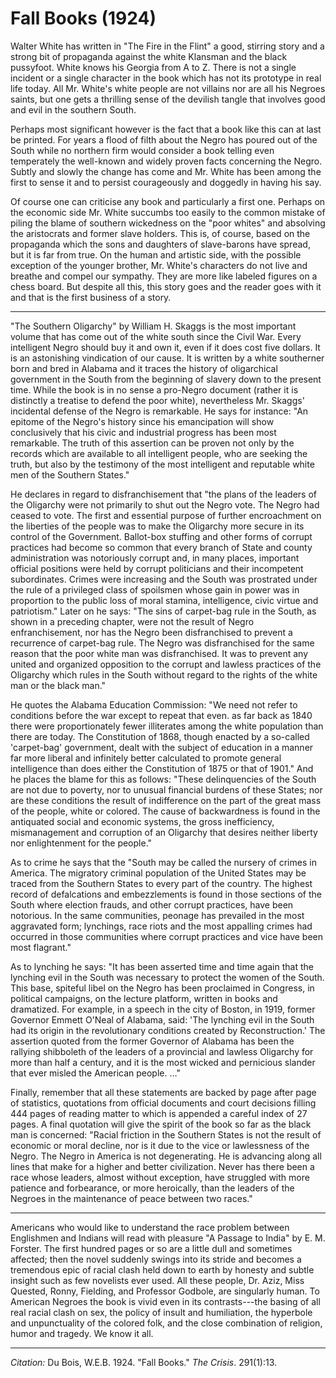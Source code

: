 <!--
title:   Fall Books
author:  Du Bois, W.E.B.
journal: The Crisis
year:    1924
volume:  291
issue:   1
pages:   13
-->

# Fall Books (1924)

Walter White has written in "The Fire in the Flint" a good, stirring story and a strong bit of propaganda against the white Klansman and the black pussyfoot. White knows his Georgia from A to Z. There is not a single incident or a single character in the book which has not its prototype in real life today. All Mr. White's white people are not villains nor are all his Negroes saints, but one gets a thrilling sense of the devilish tangle that involves good and evil in the southern South.

Perhaps most significant however is the fact that a book like this can at last be printed. For years a flood of filth about the Negro has poured out of the South while no northern firm would consider a book telling even temperately the well-known and widely proven facts concerning the Negro. Subtly and slowly the change has come and Mr. White has been among the first to sense it and to persist courageously and doggedly in having his say. 

Of course one can criticise any book and particularly a first one. Perhaps on the economic side Mr. White succumbs too easily to the common mistake of piling the blame of southern wickedness on the "poor whites" and absolving the aristocrats and former slave holders. This is, of course, based on the propaganda which the sons and daughters of slave-barons have spread, but it is far from true. On the human and artistic side, with the possible exception of the younger brother, Mr. White's characters do not live and breathe and compel our sympathy. They are more like labeled figures on a chess board. But despite all this, this story goes and the reader goes with it and that is the first business of a story. 

<hr class="break">

"The Southern Oligarchy" by William H. Skaggs is the most important volume that has come out of the white south since the Civil War. Every intelligent Negro should buy it and own it, even if it does cost five dollars. It is an astonishing vindication of our cause. It is written by a white southerner born and bred in Alabama and it traces the history of oligarchical government in the South from the beginning of slavery down to the present time. While the book is in no sense a pro-Negro document (rather it is distinctly a treatise to defend the poor white), nevertheless Mr. Skaggs' incidental defense of the Negro is remarkable. He says for instance: "An epitome of the Negro's history since his emancipation will show conclusively that his civic and industrial progress has been most remarkable. The truth of this assertion can be proven not only by the records which are available to all intelligent people, who are seeking the truth, but also by the testimony of the most intelligent and reputable white men of the Southern States." 

He declares in regard to disfranchisement that "the plans of the leaders of the Oligarchy were not primarily to shut out the Negro vote. The Negro had ceased to vote. The first and essential purpose of further encroachment on the liberties of the people was to make the Oligarchy more secure in its control of the Government. Ballot-box stuffing and other forms of corrupt practices had become so common that every branch of State and county administration was notoriously corrupt and, in many places, important official positions were held by corrupt politicians and their incompetent subordinates. Crimes were increasing and the South was prostrated under the rule of a privileged class of spoilsmen whose gain in power was in proportion to the public loss of moral stamina, intelligence, civic virtue and patriotism." Later on he says: "The sins of carpet-bag rule in the South, as shown in a preceding chapter, were not the result of Negro enfranchisement, nor has the Negro been disfranchised to prevent a recurrence of carpet-bag rule. The Negro was disfranchised for the same reason that the poor white man was disfranchised. It was to prevent any united and organized opposition to the corrupt and lawless practices of the Oligarchy which rules in the South without regard to the rights of the white man or the black man." 

He quotes the Alabama Education Commission: "We need not refer to conditions before the war except to repeat that even. as far back as 1840 there were proportionately fewer illiterates among the white population than there are today. The Constitution of 1868, though enacted by a so-called 'carpet-bag' government, dealt with the subject of education in a manner far more liberal and infinitely better calculated to promote general intelligence than does either the Constitution of 1875 or that of 1901." And he places the blame for this as follows: "These delinquencies of the South are not due to poverty, nor to unusual financial burdens of these States; nor are these conditions the result of indifference on the part of the great mass of the people, white or colored. The cause of backwardness is found in the antiquated social and economic systems, the gross inefficiency, mismanagement and corruption of an Oligarchy that desires neither liberty nor enlightenment for the people." 

As to crime he says that the "South may be called the nursery of crimes in America. The migratory criminal population of the United States may be traced from the Southern States to every part of the country. The highest record of defalcations and embezzlements is found in those sections of the South where election frauds, and other corrupt practices, have been notorious. In the same communities, peonage has prevailed in the most aggravated form; lynchings, race riots and the most appalling crimes had occurred in those communities where corrupt practices and vice have been most flagrant." 

As to lynching he says: "It has been asserted time and time again that the lynching evil in the South was necessary to protect the women of the South. This base, spiteful libel on the Negro has been proclaimed in Congress, in political campaigns, on the lecture platform, written in books and dramatized. For example, in a speech in the city of Boston, in 1919, former Governor Emmett O'Neal of Alabama, said: 'The lynching evil in the South had its origin in the revolutionary conditions created by Reconstruction.' The assertion quoted from the former Governor of Alabama has been the rallying shibboleth of the leaders of a provincial and lawless Oligarchy for more than half a century, and it is the most wicked and pernicious slander that ever misled the American people. …" 

Finally, remember that all these statements are backed by page after page of statistics, quotations from official documents and court decisions filling 444 pages of reading matter to which is appended a careful index of 27 pages. A final quotation will give the spirit of the book so far as the black man is concerned: "Racial friction in the Southern States is not the result of economic or moral decline, nor is it due to the vice or lawlessness of the Negro. The Negro in America is not degenerating. He is advancing along all lines that make for a higher and better civilization. Never has there been a race whose leaders, almost without exception, have struggled with more patience and forbearance, or more heroically, than the leaders of the Negroes in the maintenance of peace between two races." 

<hr class="break">

Americans who would like to understand the race problem between Englishmen and Indians will read with pleasure "A Passage to India" by E. M. Forster. The first hundred pages or so are a little dull and sometimes affected; then the novel suddenly swings into its stride and becomes a tremendous epic of racial clash held down to earth by honesty and subtle insight such as few novelists ever used. All these people, Dr. Aziz, Miss Quested, Ronny, Fielding, and Professor Godbole, are singularly human. To American Negroes the book is vivid even in its contrasts---the basing of all real racial clash on sex, the policy of insult and humiliation, the hyperbole and unpunctuality of the colored folk, and the close combination of religion, humor and tragedy. We know it all.

_________________
*Citation:* Du Bois, W.E.B. 1924. "Fall Books." *The Crisis*. 291(1):13.